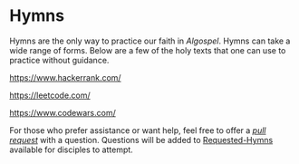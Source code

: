# Hymns

Hymns are the only way to practice our faith in *Algospel*. Hymns can take a wide range of forms. Below are a few of the holy texts that one can use to practice without guidance.

https://www.hackerrank.com/

https://leetcode.com/

https://www.codewars.com/

For those who prefer assistance or want help, feel free to offer a [*pull request*](https://github.com/eyybaebae/algospel/pulls) with a question. Questions will be added to [Requested-Hymns](./Requested-Hymns) available for disciples to attempt.
